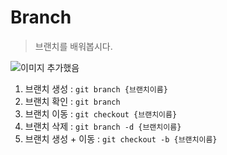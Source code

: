 # Branch
> 브랜치를 배워봅시다.

![이미지 추가했음](멍청이경로!)

1. 브랜치 생성 : `git branch {브랜치이름}`
2. 브랜치 확인 : `git branch`
3. 브랜치 이동 : `git checkout {브랜치이름}`
4. 브랜치 삭제 : `git branch -d {브랜치이름}`
5. 브랜치 생성 + 이동 : `git checkout -b {브랜치이름}`